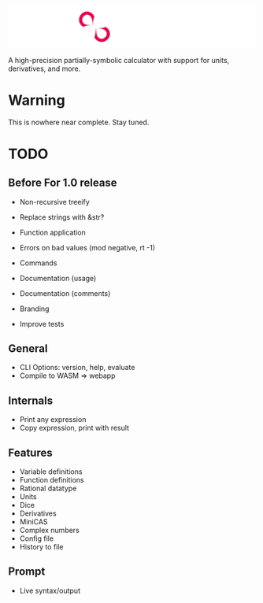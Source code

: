 ![](./misc/banner.png)

A high-precision partially-symbolic calculator with support for units, derivatives, and more.

# Warning
This is nowhere near complete. Stay tuned.


# TODO


## Before For 1.0 release
 - Non-recursive treeify

 - Replace strings with &str?
 - Function application
 - Errors on bad values (mod negative, rt -1)
 - Commands
 - Documentation (usage)
 - Documentation (comments)
 - Branding
 - Improve tests


## General
 - CLI Options: version, help, evaluate
 - Compile to WASM => webapp

## Internals
 - Print any expression
 - Copy expression, print with result

## Features
 - Variable definitions
 - Function definitions
 - Rational datatype
 - Units
 - Dice
 - Derivatives
 - MiniCAS
 - Complex numbers
 - Config file
 - History to file

## Prompt
 - Live syntax/output